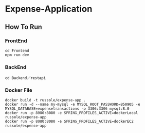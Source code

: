 # Expense-Application

## How To Run

### FrontEnd

```
cd Frontend
npm run dev
```

### BackEnd

```
cd Backend／restapi
```

### Docker File

```
docker build -t russole/expense-app .
docker run -d --name my-mysql -e MYSQL_ROOT_PASSWORD=850905 -e MYSQL_DATABASE=expensetransactions -p 3306:3306 mysql:8.0
docker run -p 8080:8080 -e SPRING_PROFILES_ACTIVE=dockerLocal russole/expense-app
docker run -p 8080:8080 -e SPRING_PROFILES_ACTIVE=dockerEC2 russole/expense-app
```
